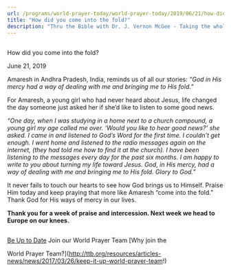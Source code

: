 ```yaml
---
url: /programs/world-prayer-today/world-prayer-today/2019/06/21/how-did-you-come-into-the-fold
title: "How did you come into the fold?"
description: "Thru the Bible with Dr. J. Vernon McGee - Taking the whole Word to the whole world"
---
```







## 
 How did you come into the fold?


June 21, 2019




Amaresh in Andhra Pradesh, India, reminds us of all our stories: *“God in His mercy had a way of dealing with me and bringing me to His fold.”* 


For Amaresh, a young girl who had never heard about Jesus, life changed the day someone just asked her if she’d like to listen to some good news. 


*“One day, when I was studying in a home next to a church compound, a young girl my age called me over. ‘Would you like to hear good news?’ she asked. I came in and listened to God’s Word for the first time. I couldn’t get enough. I went home and listened to the radio messages again on the internet, (they had told me how to find it at the church). I have been listening to the messages every day for the past six months. I am happy to write to you about turning my life toward Jesus. God, in His mercy, had a way of dealing with me and bringing me to His fold. Glory to God.”*


It never fails to touch our hearts to see how God brings us to Himself. Praise Him today and keep praying that more like Amaresh “come into the fold.” Thank God for His ways of mercy in our lives.


**Thank you for a week of praise and intercession. Next week we head to Europe on our knees.** 







## 




[Be Up to Date](http://feeds.feedburner.com/WorldPrayerToday "World Prayer Today RSS Feed")
Join our World Prayer Team
[Why join the  

World Prayer Team?](http://ttb.org/resources/articles-news/news/2017/03/26/keep-it-up-world-prayer-team!)




